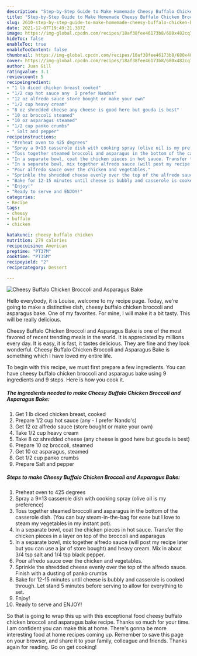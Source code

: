 ```yaml
---
description: "Step-by-Step Guide to Make Homemade Cheesy Buffalo Chicken Broccoli and Asparagus Bake"
title: "Step-by-Step Guide to Make Homemade Cheesy Buffalo Chicken Broccoli and Asparagus Bake"
slug: 2610-step-by-step-guide-to-make-homemade-cheesy-buffalo-chicken-broccoli-and-asparagus-bake
date: 2021-12-07T19:49:21.387Z
image: https://img-global.cpcdn.com/recipes/18af38fee46173b8/680x482cq70/cheesy-buffalo-chicken-broccoli-and-asparagus-bake-recipe-main-photo.jpg
hideToc: false
enableToc: true
enableTocContent: false
thumbnail: https://img-global.cpcdn.com/recipes/18af38fee46173b8/680x482cq70/cheesy-buffalo-chicken-broccoli-and-asparagus-bake-recipe-main-photo.jpg
cover: https://img-global.cpcdn.com/recipes/18af38fee46173b8/680x482cq70/cheesy-buffalo-chicken-broccoli-and-asparagus-bake-recipe-main-photo.jpg
author: Juan Gill
ratingvalue: 3.1
reviewcount: 5
recipeingredient:
- "1 lb diced chicken breast cooked"
- "1/2 cup hot sauce any  I prefer Nandos"
- "12 oz alfredo sauce store bought or make your own"
- "1/2 cup heavy cream"
- "8 oz shredded cheese any cheese is good here but gouda is best"
- "10 oz broccoli steamed"
- "10 oz asparagus steamed"
- "1/2 cup panko crumbs"
- " Salt and pepper"
recipeinstructions:
- "Preheat oven to 425 degrees"
- "Spray a 9×13 casserole dish with cooking spray (olive oil is my preference)"
- "Toss together steamed broccoli and asparagus in the bottom of the casserole dish. (You can buy steam-in-the-bag for ease but I love to steam my vegetables in my instant pot)."
- "In a separate bowl, coat the chicken pieces in hot sauce. Transfer the chicken pieces in a layer on top of the broccoli and asparagus"
- "In a separate bowl, mix together alfredo sauce (will post my recipe later but you can use a jar of store bought) and heavy cream. Mix in about 3/4 tsp salt and 1/4 tsp black pepper."
- "Pour alfredo sauce over the chicken and vegetables."
- "Sprinkle the shredded cheese evenly over the top of the alfredo sauce. Finish with a dusting of panko crumbs"
- "Bake for 12-15 minutes until cheese is bubbly and casserole is cooked through. Let stand 5 minutes before serving to allow for everything to set."
- "Enjoy!"
- "Ready to serve and ENJOY!"
categories:
- Recipe
tags:
- cheesy
- buffalo
- chicken

katakunci: cheesy buffalo chicken 
nutrition: 279 calories
recipecuisine: American
preptime: "PT37M"
cooktime: "PT35M"
recipeyield: "2"
recipecategory: Dessert

---
```



![Cheesy Buffalo Chicken Broccoli and Asparagus Bake](https://img-global.cpcdn.com/recipes/18af38fee46173b8/680x482cq70/cheesy-buffalo-chicken-broccoli-and-asparagus-bake-recipe-main-photo.jpg)

Hello everybody, it is Louise, welcome to my recipe page. Today, we're going to make a distinctive dish, cheesy buffalo chicken broccoli and asparagus bake. One of my favorites. For mine, I will make it a bit tasty. This will be really delicious.

Cheesy Buffalo Chicken Broccoli and Asparagus Bake is one of the most favored of recent trending meals in the world. It is appreciated by millions every day. It is easy, it is fast, it tastes delicious. They are fine and they look wonderful. Cheesy Buffalo Chicken Broccoli and Asparagus Bake is something which I have loved my entire life.




To begin with this recipe, we must first prepare a few ingredients. You can have cheesy buffalo chicken broccoli and asparagus bake using 9 ingredients and 9 steps. Here is how you cook it.

<!--inarticleads1-->

##### The ingredients needed to make Cheesy Buffalo Chicken Broccoli and Asparagus Bake:

1. Get 1 lb diced chicken breast, cooked
1. Prepare 1/2 cup hot sauce (any - I prefer Nando&#39;s)
1. Get 12 oz alfredo sauce (store bought or make your own)
1. Take 1/2 cup heavy cream
1. Take 8 oz shredded cheese (any cheese is good here but gouda is best)
1. Prepare 10 oz broccoli, steamed
1. Get 10 oz asparagus, steamed
1. Get 1/2 cup panko crumbs
1. Prepare  Salt and pepper




<!--inarticleads2-->

##### Steps to make Cheesy Buffalo Chicken Broccoli and Asparagus Bake:

1. Preheat oven to 425 degrees
1. Spray a 9×13 casserole dish with cooking spray (olive oil is my preference)
1. Toss together steamed broccoli and asparagus in the bottom of the casserole dish. (You can buy steam-in-the-bag for ease but I love to steam my vegetables in my instant pot).
1. In a separate bowl, coat the chicken pieces in hot sauce. Transfer the chicken pieces in a layer on top of the broccoli and asparagus
1. In a separate bowl, mix together alfredo sauce (will post my recipe later but you can use a jar of store bought) and heavy cream. Mix in about 3/4 tsp salt and 1/4 tsp black pepper.
1. Pour alfredo sauce over the chicken and vegetables.
1. Sprinkle the shredded cheese evenly over the top of the alfredo sauce. Finish with a dusting of panko crumbs
1. Bake for 12-15 minutes until cheese is bubbly and casserole is cooked through. Let stand 5 minutes before serving to allow for everything to set.
1. Enjoy!
1. Ready to serve and ENJOY!



So that is going to wrap this up with this exceptional food cheesy buffalo chicken broccoli and asparagus bake recipe. Thanks so much for your time. I am confident you can make this at home. There's gonna be more interesting food at home recipes coming up. Remember to save this page on your browser, and share it to your family, colleague and friends. Thanks again for reading. Go on get cooking!
